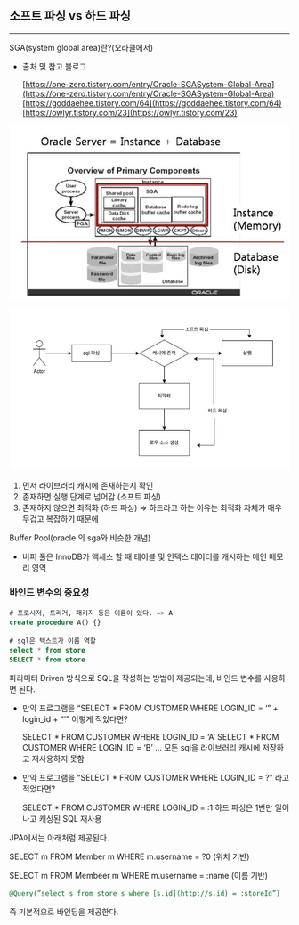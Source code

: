 ## 소프트 파싱 vs 하드 파싱

---

SGA(system global area)란?(오라클에서)

- 출처 및 참고 블로그

  [https://one-zero.tistory.com/entry/Oracle-SGASystem-Global-Area](https://one-zero.tistory.com/entry/Oracle-SGASystem-Global-Area)
  [https://goddaehee.tistory.com/64](https://goddaehee.tistory.com/64)
  [https://owlyr.tistory.com/23](https://owlyr.tistory.com/23)


![Untitled](img_2.png)

![Untitled](img_3.png)

1. 먼저 라이브러리 캐시에 존재하는지 확인
2. 존재하면 실행 단계로 넘어감 (소프트 파싱)
3. 존재하지 않으면 최적화 (하드 파싱) ⇒ 하드라고 하는 이유는 최적화 자체가 매우 무겁고 복잡하기 때문에

Buffer Pool(oracle 의 sga와 비슷한 개념)

- 버퍼 풀은 InnoDB가 액세스 할 때 테이블 및 인덱스 데이터를 캐시하는 메인 메모리 영역

### 바인드 변수의 중요성

```sql
# 프로시저, 트리거, 패키지 등은 이름이 있다. => A
create procedure A() {}

# sql은 텍스트가 이름 역할
select * from store
SELECT * from store
```

파라미터 Driven 방식으로 SQL을 작성하는 방법이 제공되는데, 바인드 변수를 사용하면 된다.

- 만약 프로그램을 “SELECT * FROM CUSTOMER WHERE LOGIN_ID = ‘” + login_id + “’” 이렇게 적었다면?

  SELECT * FROM CUSTOMER WHERE LOGIN_ID = ‘A’
  SELECT * FROM CUSTOMER WHERE LOGIN_ID = ‘B’
  …
  모든 sql을 라이브러리 캐시에 저장하고 재사용하지 못함

- 만약 프로그램을 “SELECT * FROM CUSTOMER WHERE LOGIN_ID = ?” 라고 적었다면?


    SELECT * FROM CUSTOMER WHERE LOGIN_ID = :1
    하드 파싱은 1번만 일어나고 캐싱된 SQL 재사용


JPA에서는 아래처럼 제공된다.

SELECT m FROM Member m WHERE m.username = ?0 (위치 기반)

SELECT m FROM Membeer m WHERE m.username = :name (이름 기반)

```sql
@Query(”select s from store s where [s.id](http://s.id) = :storeId”)
```

즉 기본적으로 바인딩을 제공한다.